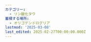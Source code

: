 ```yaml
---
カテゴリー:
  - リン酸化タウ
蓄積する場所:
  - オリゴデンドログリア
lastmod: '2025-03-08'
last_edited: 2025-02-27T00:00:00.000Z
---
```



